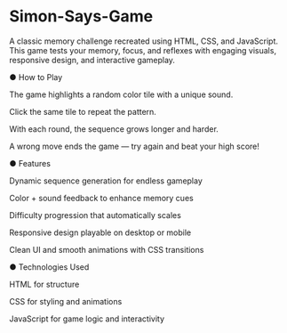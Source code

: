 # Simon-Says-Game
A classic memory challenge recreated using HTML, CSS, and JavaScript. This game tests your memory, focus, and reflexes with engaging visuals, responsive design, and interactive gameplay.

● How to Play

The game highlights a random color tile with a unique sound.

Click the same tile to repeat the pattern.

With each round, the sequence grows longer and harder.

A wrong move ends the game — try again and beat your high score!

● Features

Dynamic sequence generation for endless gameplay

Color + sound feedback to enhance memory cues

Difficulty progression that automatically scales

Responsive design playable on desktop or mobile

Clean UI and smooth animations with CSS transitions

● Technologies Used

HTML for structure

CSS for styling and animations

JavaScript for game logic and interactivity
